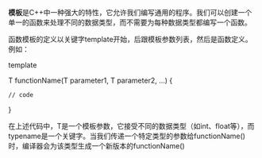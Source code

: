 **模板**是C++中一种强大的特性，它允许我们编写通用的程序。我们可以创建一个单一的函数来处理不同的数据类型，而不需要为每种数据类型都编写一个函数。

函数模板的定义以关键字template开始，后跟模板参数列表，然后是函数定义。例如：

template <typename T>

T functionName(T parameter1, T parameter2, ...)
{

    // code
    
}

在上述代码中，T是一个模板参数，它接受不同的数据类型（如int、float等），而typename是一个关键字。当我们传递一个特定类型的参数给functionName()时，编译器会为该类型生成一个新版本的functionName()
